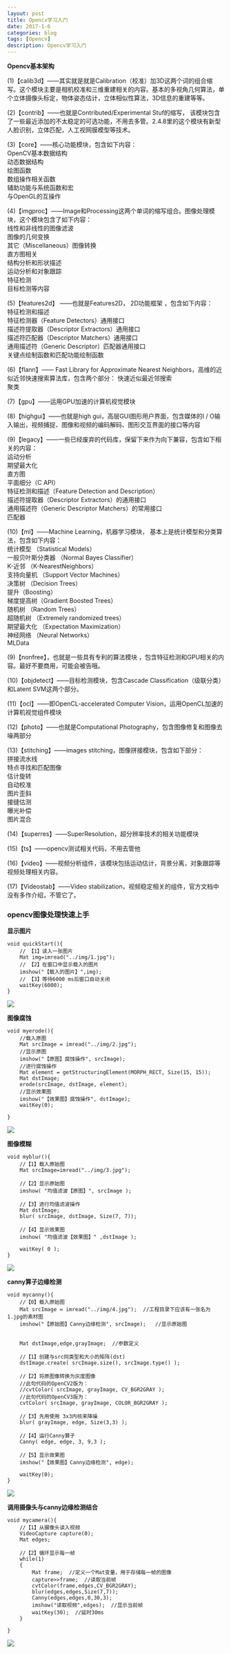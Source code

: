 ```yaml
---
layout: post
title: Opencv学习入门
date: 2017-1-6
categories: blog
tags: [Opencv]
description: Opencv学习入门
---
```


**Opencv基本架构**       

(1)【calib3d】——其实就是就是Calibration（校准）加3D这两个词的组合缩写。这个模块主要是相机校准和三维重建相关的内容。基本的多视角几何算法，单个立体摄像头标定，物体姿态估计，立体相似性算法，3D信息的重建等等。
 
(2)【contrib】——也就是Contributed/Experimental Stuf的缩写， 该模块包含了一些最近添加的不太稳定的可选功能，不用去多管。2.4.8里的这个模块有新型人脸识别，立体匹配，人工视网膜模型等技术。
 
(3)【core】——核心功能模块，包含如下内容：         
OpenCV基本数据结构      
动态数据结构      
绘图函数          
数组操作相关函数         
辅助功能与系统函数和宏       
与OpenGL的互操作      


(4)【imgproc】——Image和Processing这两个单词的缩写组合。图像处理模块，这个模块包含了如下内容：          
线性和非线性的图像滤波            
图像的几何变换                 
其它（Miscellaneous）图像转换       
直方图相关       
结构分析和形状描述      
运动分析和对象跟踪      
特征检测       
目标检测等内容      

 
(5)【features2d】 ——也就是Features2D， 2D功能框架 ，包含如下内容：      
特征检测和描述                        
特征检测器（Feature Detectors）通用接口       
描述符提取器（Descriptor Extractors）通用接口      
描述符匹配器（Descriptor Matchers）通用接口       
通用描述符（Generic Descriptor）匹配器通用接口        
关键点绘制函数和匹配功能绘制函数       

(6)【flann】—— Fast Library for Approximate Nearest Neighbors，高维的近似近邻快速搜索算法库，包含两个部分：
快速近似最近邻搜索           
聚类        

(7)【gpu】——运用GPU加速的计算机视觉模块
 
(8)【highgui】——也就是high gui，高层GUI图形用户界面，包含媒体的I / O输入输出，视频捕捉、图像和视频的编码解码、图形交互界面的接口等内容
 
(9)【legacy】——一些已经废弃的代码库，保留下来作为向下兼容，包含如下相关的内容：       
运动分析      
期望最大化       
直方图            
平面细分（C API）                                 
特征检测和描述（Feature Detection and Description）     
描述符提取器（Descriptor Extractors）的通用接口       
通用描述符（Generic Descriptor Matchers）的常用接口      
匹配器     
 
(10)【ml】——Machine Learning，机器学习模块， 基本上是统计模型和分类算法，包含如下内容：     
统计模型 （Statistical Models）             
一般贝叶斯分类器 （Normal Bayes Classifier）      
K-近邻 （K-NearestNeighbors）        
支持向量机 （Support Vector Machines）       
决策树 （Decision Trees）      
提升（Boosting）                  
梯度提高树（Gradient Boosted Trees）        
随机树 （Random Trees）                
超随机树 （Extremely randomized trees）     
期望最大化 （Expectation Maximization）      
神经网络 （Neural Networks）       
MLData        

(9)【nonfree】，也就是一些具有专利的算法模块 ，包含特征检测和GPU相关的内容。最好不要商用，可能会被告哦。
 
(10)【objdetect】——目标检测模块，包含Cascade Classification（级联分类）和Latent SVM这两个部分。
 
(11)【ocl】——即OpenCL-accelerated Computer Vision，运用OpenCL加速的计算机视觉组件模块
 
(12)【photo】——也就是Computational Photography，包含图像修复和图像去噪两部分
 
(13)【stitching】——images stitching，图像拼接模块，包含如下部分：            
拼接流水线       
特点寻找和匹配图像         
估计旋转         
自动校准      
图片歪斜      
接缝估测      
曝光补偿       
图片混合    

(14)【superres】——SuperResolution，超分辨率技术的相关功能模块
 
(15)【ts】——opencv测试相关代码，不用去管他
 
(16)【video】——视频分析组件，该模块包括运动估计，背景分离，对象跟踪等视频处理相关内容。
 
(17)【Videostab】——Video stabilization，视频稳定相关的组件，官方文档中没有多作介绍，不管它了。

### opencv图像处理快速上手      

**显示图片**     

```
void quickStart(){
    // 【1】读入一张图片
    Mat img=imread("../img/1.jpg");
    // 【2】在窗口中显示载入的图片
    imshow("【载入的图片】",img);
    // 【3】等待6000 ms后窗口自动关闭
    waitKey(6000);
}
```

![](https://raw.githubusercontent.com/whuhan2013/myImage/master/opencv/chapter1/p1.png)  

**图像腐蚀**      

```
void myerode(){
    //载入原图
    Mat srcImage = imread("../img/2.jpg");
    //显示原图
    imshow("【原图】腐蚀操作", srcImage);
    //进行腐蚀操作
    Mat element = getStructuringElement(MORPH_RECT, Size(15, 15));
    Mat dstImage;
    erode(srcImage, dstImage, element);
    //显示效果图
    imshow("【效果图】腐蚀操作", dstImage);
    waitKey(0);

}
```

![](https://raw.githubusercontent.com/whuhan2013/myImage/master/opencv/chapter1/p2.png) 

**图像模糊**      

```
void myblur(){
    //【1】载入原始图
    Mat srcImage=imread("../img/3.jpg");

    //【2】显示原始图
    imshow( "均值滤波【原图】", srcImage );

    //【3】进行均值滤波操作
    Mat dstImage;
    blur( srcImage, dstImage, Size(7, 7));

    //【4】显示效果图
    imshow( "均值滤波【效果图】" ,dstImage );

    waitKey( 0 );
}
```
![](https://raw.githubusercontent.com/whuhan2013/myImage/master/opencv/chapter1/p3.png) 

**canny算子边缘检测**     

```
void mycanny(){
    //【0】载入原始图
    Mat srcImage = imread("../img/4.jpg");  //工程目录下应该有一张名为1.jpg的素材图
    imshow("【原始图】Canny边缘检测", srcImage);   //显示原始图
    

    Mat dstImage,edge,grayImage;  //参数定义

    //【1】创建与src同类型和大小的矩阵(dst)
    dstImage.create( srcImage.size(), srcImage.type() );

    //【2】将原图像转换为灰度图像
    //此句代码的OpenCV2版为：
    //cvtColor( srcImage, grayImage, CV_BGR2GRAY );
    //此句代码的OpenCV3版为：
    cvtColor( srcImage, grayImage, COLOR_BGR2GRAY );

    //【3】先用使用 3x3内核来降噪
    blur( grayImage, edge, Size(3,3) );

    //【4】运行Canny算子
    Canny( edge, edge, 3, 9,3 );

    //【5】显示效果图
    imshow("【效果图】Canny边缘检测", edge);

    waitKey(0);
}
```
![](https://raw.githubusercontent.com/whuhan2013/myImage/master/opencv/chapter1/p4.png) 


**调用摄像头与canny边缘检测结合**       

```
void mycamera(){
    //【1】从摄像头读入视频
    VideoCapture capture(0);
    Mat edges;

    //【2】循环显示每一帧
    while(1)
    {
        Mat frame;  //定义一个Mat变量，用于存储每一帧的图像
        capture>>frame;  //读取当前帧
        cvtColor(frame,edges,CV_BGR2GRAY);
        blur(edges,edges,Size(7,7));
        Canny(edges,edges,0,30,3);
        imshow("读取视频",edges);  //显示当前帧
        waitKey(30);  //延时30ms
    }

}
```

![](https://raw.githubusercontent.com/whuhan2013/myImage/master/opencv/chapter1/p5.png) 




